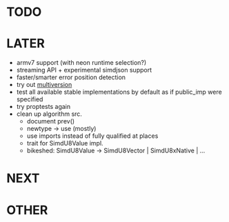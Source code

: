 # TODO

# LATER
* armv7 support (with neon runtime selection?)
* streaming API + experimental simdjson support
* faster/smarter error position detection
* try out [multiversion](https://docs.rs/multiversion/0.6.1/multiversion/)
* test all available stable implementations by default as if public_imp were specified
* try proptests again
* clean up algorithm src.
  * document prev()
  * newtype -> use (mostly)
  * use imports instead of fully qualified at places
  * trait for SimdU8Value impl.
  * bikeshed: SimdU8Value -> SimdU8Vector | SimdU8xNative | ...

# NEXT

# OTHER
